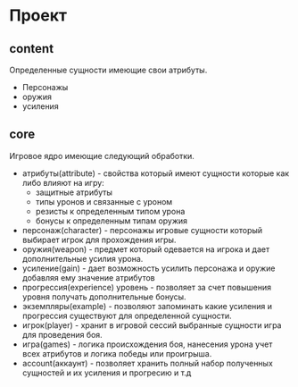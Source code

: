 # Проект

## content
Определенные сущности имеющие свои атрибуты.
- Персонажы
- оружия
- усиления

## core
Игровое ядро имеющие следующий обработки.
 - атрибуты(attribute) - свойства который имеют сущности которые как либо влияют на игру:
    - защитные атрибуты
    - типы уронов и связанные с уроном 
    - резисты к определенным типом урона
    - бонусы к определенным типам оружия
- персонаж(character) - персонажы игровые сущности который выбирает игрок для прохождения игры.
- оружия(weapon) - предмет который одевается на игрока и дает дополнительные усилия урона.
- усиление(gain) - дает возможность усилить персонажа и оружие добавляя ему значение атрибутов
- прогрессия(experience) уровень - позволяет за счет повышения уровня получать дополнительные бонусы.
- экземпляры(example) - позволяют запоминать какие усиления и прогрессия существуют для определенной сущности.
- игрок(player) - хранит в игровой сессий выбранные сущности игра для проведения боя.
- игра(games) - логика происхождения боя, нанесения урона учет всех атрибутов и логика победы или проигрыша.
- account(аккаунт) - позволяет хранить полный набор полученных сущностей и их усиления и прогресию и т.д